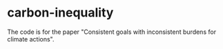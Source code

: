 # carbon-inequality
The code is for the paper "Consistent goals with inconsistent burdens for climate actions".
